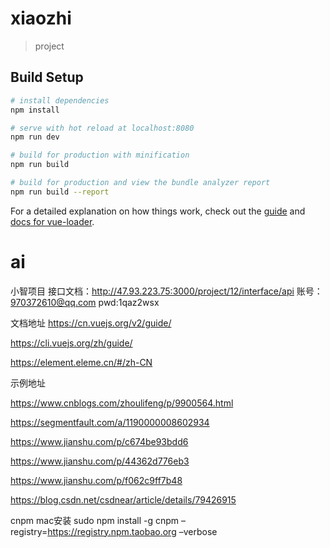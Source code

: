 # xiaozhi

> project

## Build Setup

``` bash
# install dependencies
npm install

# serve with hot reload at localhost:8080
npm run dev

# build for production with minification
npm run build

# build for production and view the bundle analyzer report
npm run build --report
```

For a detailed explanation on how things work, check out the [guide](http://vuejs-templates.github.io/webpack/) and [docs for vue-loader](http://vuejs.github.io/vue-loader).
# ai
小智项目
接口文档：http://47.93.223.75:3000/project/12/interface/api
账号：970372610@qq.com
pwd:1qaz2wsx


文档地址
https://cn.vuejs.org/v2/guide/

https://cli.vuejs.org/zh/guide/


https://element.eleme.cn/#/zh-CN

示例地址

https://www.cnblogs.com/zhoulifeng/p/9900564.html


https://segmentfault.com/a/1190000008602934

https://www.jianshu.com/p/c674be93bdd6

https://www.jianshu.com/p/44362d776eb3

https://www.jianshu.com/p/f062c9ff7b48


https://blog.csdn.net/csdnear/article/details/79426915

cnpm mac安装
sudo npm install -g cnpm –registry=https://registry.npm.taobao.org –verbose

